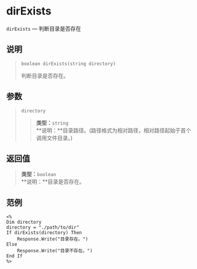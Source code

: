 dirExists
=========
`dirExists` &mdash; 判断目录是否存在

说明
----
>     boolean dirExists(string directory)
> 判断目录是否存在。

参数
----
> `directory`
>> **类型：**`string`  
>> **说明：**目录路径。(路径格式为相对路径，相对路径起始于首个调用文件目录。)

返回值
------
> **类型：**`boolean`  
> **说明：**目录是否存在。

范例
----
>
    <%
    Dim directory
    directory = "./path/to/dir"
    If dirExists(directory) Then
        Response.Write("目录存在。")
    Else
        Response.Write("目录不存在。")
    End If
    %>